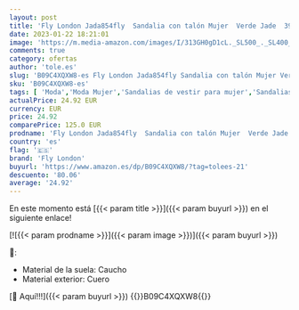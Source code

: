 ```yaml
---
layout: post
title: 'Fly London Jada854fly  Sandalia con talón Mujer  Verde Jade  39 EU'
date: 2023-01-22 18:21:01
image: 'https://m.media-amazon.com/images/I/313GH0gD1cL._SL500_._SL400_.jpg'
comments: true
category: ofertas
author: 'tole.es'
slug: 'B09C4XQXW8-es Fly London Jada854fly Sandalia con talón Mujer Verde Jade...'
sku: 'B09C4XQXW8-es'
tags: [ 'Moda','Moda Mujer','Sandalias de vestir para mujer','Sandalias y palas de mujer','Zapatos para mujer','fly london','sandalia','🇪🇸', ]
actualPrice: 24.92 EUR
currency: EUR
price: 24.92
comparePrice: 125.0 EUR
prodname: 'Fly London Jada854fly  Sandalia con talón Mujer  Verde Jade  39 EU'
country: 'es'
flag: '🇪🇸'
brand: 'Fly London'
buyurl: 'https://www.amazon.es/dp/B09C4XQXW8/?tag=tolees-21'
descuento: '80.06'
average: '24.92'
---
```


En este momento está [{{< param title >}}]({{< param buyurl >}}) en el siguiente enlace!

[![{{< param prodname >}}]({{< param image >}})]({{< param buyurl >}})

🔎:

- Material de la suela: Caucho
- Material exterior: Cuero

[🛒 Aquí!!!]({{< param buyurl >}})
{{<world>}}B09C4XQXW8{{</world>}}

